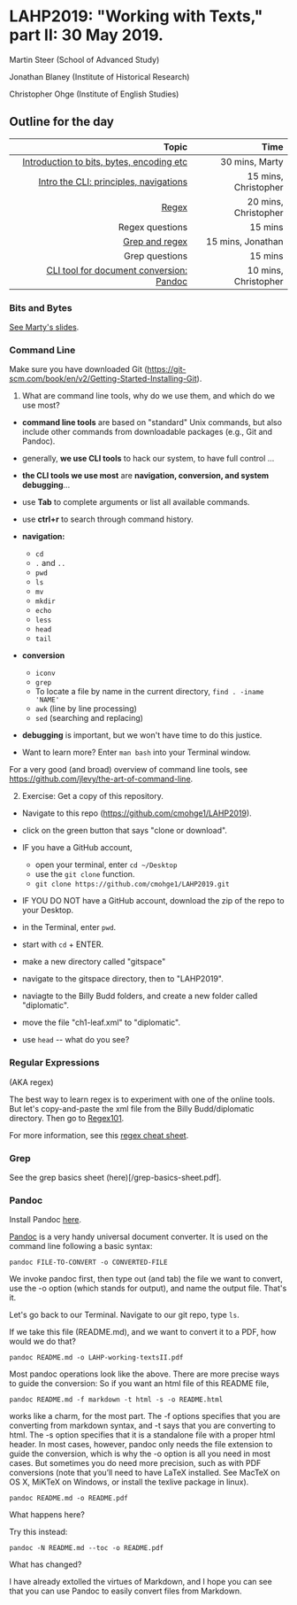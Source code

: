 # LAHP2019: "Working with Texts," part II: 30 May 2019.

Martin Steer (School of Advanced Study)

Jonathan Blaney (Institute of Historical Research)

Christopher Ohge (Institute of English Studies)

## Outline for the day 
|Topic |Time |
|--:|--:|
|[Introduction to bits, bytes, encoding etc](#Bits-and-Bytes) | 30 mins, Marty|
|[Intro the CLI: principles, navigations](#Command-Line) | 15 mins, Christopher|
|[Regex](#Regular-Expressions)| 20 mins, Christopher|
|Regex questions| 15 mins|
|[Grep and regex](#Grep) | 15 mins, Jonathan|
|Grep questions| 15 mins|
|[CLI tool for document conversion: Pandoc](#Pandoc)| 10 mins, Christopher|

### Bits and Bytes

[See Marty's slides](https://github.com/cmohge1/LAHP2019/blob/master/LAHP%202018%20Wk%204%20Working%20with%20Text.pdf).

### Command Line

Make sure you have downloaded Git (https://git-scm.com/book/en/v2/Getting-Started-Installing-Git).

1. What are command line tools, why do we use them, and which do we use most?

- **command line tools** are based on "standard" Unix commands, but also include other commands from downloadable packages (e.g., Git and Pandoc).

- generally, **we use CLI tools** to hack our system, to have full control ...

- **the CLI tools we use most** are **navigation, conversion, and system debugging**...

- use **Tab** to complete arguments or list all available commands. 

- use **ctrl+r** to search through command history.

- **navigation:**
    - `cd`
    - `.` and `..`
    - `pwd`
    - `ls`
    - `mv`
    - `mkdir`
    - `echo`
    - `less`
    - `head`
    - `tail`
    
- **conversion**
    - `iconv`
    - `grep`
    - To locate a file by name in the current directory, `find . -iname 'NAME'`
    - `awk` (line by line processing)
    - `sed` (searching and replacing)
    
- **debugging** is important, but we won't have time to do this justice.
    
- Want to learn more? Enter `man bash` into your Terminal window.

For a very good (and broad) overview of command line tools, see https://github.com/jlevy/the-art-of-command-line.


2. Exercise: Get a copy of this repository.

- Navigate to this repo (https://github.com/cmohge1/LAHP2019).

- click on the green button that says "clone or download".

- IF you have a GitHub account,
    - open your terminal, enter `cd ~/Desktop`
    - use the `git clone` function. 
    - `git clone https://github.com/cmohge1/LAHP2019.git`

- IF YOU DO NOT have a GitHub account, download the zip of the repo to your Desktop.

- in the Terminal, enter `pwd`.

- start with `cd` + ENTER.

- make a new directory called "gitspace"

- navigate to the gitspace directory, then to "LAHP2019".

- naviagte to the Billy Budd folders, and create a new folder called "diplomatic".

- move the file "ch1-leaf.xml" to "diplomatic".

- use `head` -- what do you see?

### Regular Expressions 

(AKA regex)

The best way to learn regex is to experiment with one of the online tools. But let's copy-and-paste the xml file from the Billy Budd/diplomatic directory. Then go to [Regex101](https://regex101.com/).

For more information, see this [regex cheat sheet](https://medium.com/factory-mind/regex-tutorial-a-simple-cheatsheet-by-examples-649dc1c3f285).

### Grep

See the grep basics sheet (here)[/grep-basics-sheet.pdf].

### Pandoc

Install Pandoc [here](https://pandoc.org/installing.html).

[Pandoc](https://pandoc.org/) is a very handy universal document converter. It is used on the command line following a basic syntax:

```pandoc FILE-TO-CONVERT -o CONVERTED-FILE```

We invoke pandoc first, then type out (and tab) the file we want to convert, use the -o option (which stands for output), and name the output file. That's it. 

Let's go back to our Terminal. Navigate to our git repo, type `ls`.

If we take this file (README.md), and we want to convert it to a PDF, how would we do that?

```pandoc README.md -o LAHP-working-textsII.pdf```

Most pandoc operations look like the above. There are more precise ways to guide the conversion: So if you want an html file of this README file,

```pandoc README.md -f markdown -t html -s -o README.html```

works like a charm, for the most part. The -f options specifies that you are converting from markdown syntax, and -t says that you are converting to html. The -s option specifies that it is a standalone file with a proper html header. In most cases, however, pandoc only needs the file extension to guide the conversion, which is why the -o option is all you need in most cases. But sometimes you do need more precision, such as with PDF conversions (note that you’ll need to have LaTeX installed. See MacTeX on OS X, MiKTeX on Windows, or install the texlive package in linux).

```pandoc README.md -o README.pdf```

What happens here?

Try this instead:

```pandoc -N README.md --toc -o README.pdf```

What has changed?

I have already extolled the virtues of Markdown, and I hope you can see that you can use Pandoc to easily convert files from Markdown.




